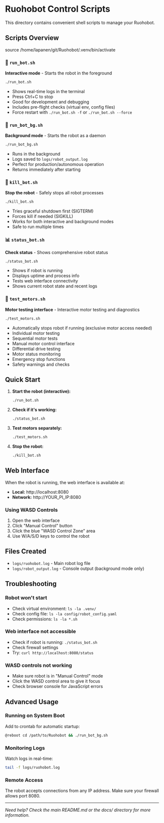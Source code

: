 # Ruohobot Control Scripts

This directory contains convenient shell scripts to manage your Ruohobot.

## Scripts Overview

source /home/lapanen/git/Ruohobot/.venv/bin/activate

### 🚀 `run_bot.sh`
**Interactive mode** - Starts the robot in the foreground
```bash
./run_bot.sh
```
- Shows real-time logs in the terminal
- Press Ctrl+C to stop
- Good for development and debugging
- Includes pre-flight checks (virtual env, config files)
- Force restart with `./run_bot.sh -f` or `./run_bot.sh --force`

### 🌙 `run_bot_bg.sh` 
**Background mode** - Starts the robot as a daemon
```bash
./run_bot_bg.sh
```
- Runs in the background
- Logs saved to `logs/robot_output.log`
- Perfect for production/autonomous operation
- Returns immediately after starting

### 🛑 `kill_bot.sh`
**Stop the robot** - Safely stops all robot processes
```bash
./kill_bot.sh
```
- Tries graceful shutdown first (SIGTERM)
- Forces kill if needed (SIGKILL)
- Works for both interactive and background modes
- Safe to run multiple times

### 📊 `status_bot.sh`
**Check status** - Shows comprehensive robot status
```bash
./status_bot.sh
```
- Shows if robot is running
- Displays uptime and process info
- Tests web interface connectivity
- Shows current robot state and recent logs

### 🔧 `test_motors.sh`
**Motor testing interface** - Interactive motor testing and diagnostics
```bash
./test_motors.sh
```
- Automatically stops robot if running (exclusive motor access needed)
- Individual motor testing
- Sequential motor tests
- Manual motor control interface
- Differential drive testing
- Motor status monitoring
- Emergency stop functions
- Safety warnings and checks

## Quick Start

1. **Start the robot (interactive):**
   ```bash
   ./run_bot.sh
   ```

2. **Check if it's working:**
   ```bash
   ./status_bot.sh
   ```

3. **Test motors separately:**
   ```bash
   ./test_motors.sh
   ```

4. **Stop the robot:**
   ```bash
   ./kill_bot.sh
   ```

## Web Interface

When the robot is running, the web interface is available at:
- **Local:** http://localhost:8080
- **Network:** http://YOUR_PI_IP:8080

### Using WASD Controls
1. Open the web interface
2. Click "Manual Control" button
3. Click the blue "WASD Control Zone" area
4. Use W/A/S/D keys to control the robot

## Files Created

- `logs/ruohobot.log` - Main robot log file
- `logs/robot_output.log` - Console output (background mode only)

## Troubleshooting

### Robot won't start
- Check virtual environment: `ls -la .venv/`
- Check config file: `ls -la config/robot_config.yaml`
- Check permissions: `ls -la *.sh`

### Web interface not accessible
- Check if robot is running: `./status_bot.sh`
- Check firewall settings
- Try: `curl http://localhost:8080/status`

### WASD controls not working
- Make sure robot is in "Manual Control" mode
- Click the WASD control area to give it focus
- Check browser console for JavaScript errors

## Advanced Usage

### Running on System Boot
Add to crontab for automatic startup:
```bash
@reboot cd /path/to/Ruohobot && ./run_bot_bg.sh
```

### Monitoring Logs
Watch logs in real-time:
```bash
tail -f logs/ruohobot.log
```

### Remote Access
The robot accepts connections from any IP address. Make sure your firewall allows port 8080.

---

*Need help? Check the main README.md or the docs/ directory for more information.*

